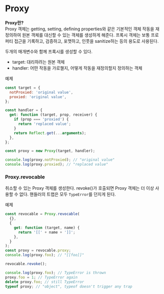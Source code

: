 # Proxy

**Proxy란?**  
Proxy 객체는 getting, setting, defining properties와 같은 기본적인 객체 작동을 재정의하여 원본 객체를 대신할 수 있는 객체를 생성하게 해준다. 프록시 객체는 보통 프로퍼티 접근을 기록하고, 검증하고, 포맷하고, 인풋을 sanitize하는 등의 용도로 사용된다.

두개의 매개변수와 함께 프록시를 생성할 수 있다.

- target: 대리하려는 원본 객체
- handler: 어떤 작동을 가로챌지, 어떻게 작동을 재정의할지 정의하는 객체

예제

```javascript
const target = {
  notProxied: 'original value',
  proxied: 'original value',
};

const handler = {
  get: function (target, prop, receiver) {
    if (prop === 'proxied') {
      return 'replaced value';
    }
    return Reflect.get(...arguments);
  },
};

const proxy = new Proxy(target, handler);

console.log(proxy.notProxied); // "original value"
console.log(proxy.proxied); // "replaced value"
```

### Proxy.revocable

취소할 수 있는 Proxy 객체를 생성한다. revoke()가 호출되면 Proxy 객체는 더 이상 사용할 수 없다. 핸들러의 트랩은 모두 `TypeError`를 던지게 된다.

예제

```javascript
const revocable = Proxy.revocable(
  {},
  {
    get: function (target, name) {
      return '[[' + name + ']]';
    },
  }
);
const proxy = revocable.proxy;
console.log(proxy.foo); // "[[foo]]"

revocable.revoke();

console.log(proxy.foo); // TypeError is thrown
proxy.foo = 1; // TypeError again
delete proxy.foo; // still TypeError
typeof proxy; // "object", typeof doesn't trigger any trap
```
